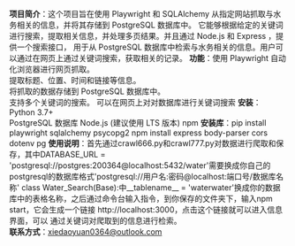 **项目简介**：这个项目旨在使用 Playwright 和 SQLAlchemy 从指定网站抓取与水务相关的信息，并将其存储到 PostgreSQL 数据库中。
             它能够根据给定的关键词进行搜索，提取相关信息，并处理多页结果。并且通过 Node.js 和 Express ，提供一个搜索接口，
             用于从 PostgreSQL 数据库中检索与水务相关的信息。用户可以通过在网页上通过关键词搜索，获取相关的记录。
**功能**：使用 Playwright 自动化浏览器进行网页抓取。  
          提取标题、位置、时间和链接等信息。  
          将抓取的数据存储到 PostgreSQL 数据库中。  
          支持多个关键词的搜索。
          可以在网页上对对数据库进行关键词搜索
**安装**： Python 3.7+  
           PostgreSQL 数据库
           Node.js (建议使用 LTS 版本)
           npm
**安装库**：pip install playwright sqlalchemy psycopg2
           npm install express body-parser cors dotenv pg
**使用说明**：首先通过crawl666.py和crawl777.py对数据进行爬取和保存，其中DATABASE_URL = 'postgresql://postgres:200364@localhost:5432/water'需要换成你自己的postgresql的数据库格式'postgresql://用户名:密码@localhost:端口号/数据库名称'
              class Water_Search(Base):中__tablename__ = 'waterwater'换成你的数据库中的表格名称，之后通过命令台输入指令，到你保存的文件夹下，输入npm start，它会生成一个链接 http://localhost:3000，点击这个链接就可以进入信息界面，可以
              通过关键词对爬取到的信息进行检索。      
**联系方式**：xiedaoyuan0364@outlook.com  
